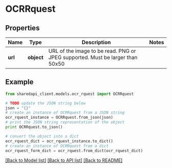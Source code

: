 # OCRRquest


## Properties
Name | Type | Description | Notes
------------ | ------------- | ------------- | -------------
**url** | **object** | URL of the image to be read. PNG or JPEG supported. Must be larger than 50x50 | 

## Example

```python
from sharedapi_client.models.ocr_rquest import OCRRquest

# TODO update the JSON string below
json = "{}"
# create an instance of OCRRquest from a JSON string
ocr_rquest_instance = OCRRquest.from_json(json)
# print the JSON string representation of the object
print OCRRquest.to_json()

# convert the object into a dict
ocr_rquest_dict = ocr_rquest_instance.to_dict()
# create an instance of OCRRquest from a dict
ocr_rquest_form_dict = ocr_rquest.from_dict(ocr_rquest_dict)
```
[[Back to Model list]](../README.md#documentation-for-models) [[Back to API list]](../README.md#documentation-for-api-endpoints) [[Back to README]](../README.md)


